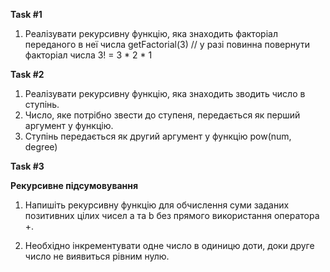 **Task #1**

1. Реалізувати рекурсивну функцію, яка знаходить факторіал переданого в неї числа
   getFactorial(3) // у разі повинна повернути факторіал числа 3! = 3 * 2 * 1

**Task #2**

1. Реалізувати рекурсивну функцію, яка знаходить зводить число в ступінь.
2. Число, яке потрібно звести до ступеня, передається як перший аргумент у функцію.
3. Ступінь передається як другий аргумент у функцію
   pow(num, degree)

**Task #3**

**Рекурсивне підсумовування**

1. Напишіть рекурсивну функцію для обчислення суми заданих позитивних цілих чисел a та b без прямого використання
   оператора +.

2. Необхідно інкрементувати одне число в одиницю доти, доки друге число не виявиться рівним нулю.